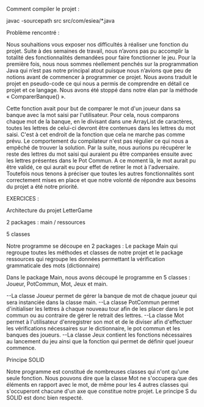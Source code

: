 Comment compiler le projet : 

javac -sourcepath src src/com/esiea/*.java

Problème rencontré :

Nous souhaitions vous exposer nos difficultés à réaliser une fonction du projet. 
Suite à des semaines de travail, nous n’avons pas pu accomplir la totalité des fonctionnalités demandées pour faire fonctionner le jeu. Pour la première fois, nous nous sommes réellement penchés sur la programmation Java qui n’est pas notre principal atout puisque nous n’avions que peu de notions avant de commencer à programmer ce projet. Nous avons traduit le projet en pseudo-code ce qui nous a permis de comprendre en détail ce projet et ce langage. Nous avons été stoppé dans notre élan par la méthode « ComparerBanque() ». 


Cette fonction avait pour but de comparer le mot d'un joueur dans sa banque avec la mot saisi par l'utilisateur. Pour cela, nous comparons chaque mot de la banque, en le divisant dans une ArrayList de caractères, toutes les lettres de celui-ci devront être contenues dans les lettres du mot saisi. C'est à cet endroit de la fonction que cela ne marche pas comme prévu. Le comportement du compilateur n'est pas régulier ce qui nous a empêché de trouver la solution.
Par la suite, nous aurions pu récupérer le reste des lettres du mot saisi qui auraient pu être comparées ensuite avec les lettres présentes dans le Pot Commun. A ce moment là, le mot aurait pu être validé, ce qui aurait eu pour effet de retirer le mot à l'adversaire.
Toutefois nous tenons à préciser que toutes les autres fonctionnalités sont correctement mises en place et que notre volonté de répondre aux besoins du projet a été notre priorité.

EXERCICES :

Architecture du projet LetterGame

2 packages : main / ressources

5 classes

Notre programme se découpe en 2 packages : Le package Main qui regroupe toutes les méthodes et classes de notre projet et le package ressources qui regroupe les données permettant la vérification grammaticale des mots (dictionnaire)

Dans le package Main, nous avons découpé le programme en 5 classes : Joueur, PotCommun, Mot, Jeux et main.

--La classe Joueur permet de gérer la banque de mot de chaque joueur qui sera instanciée dans la classe main.
--La classe PotCommun permet d'initialiser les lettres à chaque nouveau tour afin de les placer dans le pot commun ou au contraire de gérer le retrait des lettres.
--La classe Mot permet à l'utilisateur d'enregistrer son mot et de le diviser afin d'effectuer les vérifications nécessaires sur le dictionnaire, le pot commun et les banques des joueurs.
--La classe Jeux contient les fonctions nécessaires au lancement du jeu ainsi que la fonction qui permet de définir quel joueur commence.

Principe SOLID

Notre programme est constitué de nombreuses classes qui n'ont qu'une seule fonction. Nous pouvons dire que la classe Mot ne s'occupera que des éléments en rapport avec le mot, de même pour les 4 autres classes qui s'occuperont chacune d'un axe que constitue notre projet. Le principe S du SOLID est donc bien respecté.
